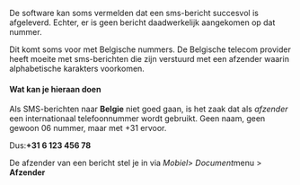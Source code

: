 De software kan soms vermelden dat een sms-bericht succesvol is
afgeleverd. Echter, er is geen bericht daadwerkelijk aangekomen op dat
nummer.

Dit komt soms voor met Belgische nummers. De Belgische telecom provider
heeft moeite met sms-berichten die zijn verstuurd met een afzender
waarin alphabetische karakters voorkomen.

#### Wat kan je hieraan doen

Als SMS-berichten naar **Belgie** niet goed gaan, is het zaak dat als
*afzender* een internationaal telefoonnummer wordt gebruikt. Geen naam,
geen gewoon 06 nummer, maar met +31 ervoor.

Dus:**+31 6 123 456 78**

De afzender van een bericht stel je in via *Mobiel*\> *Document*menu \>
**Afzender**
